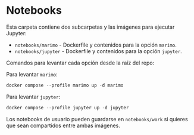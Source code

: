 # Notebooks


Esta carpeta contiene dos subcarpetas y las imágenes para ejecutar Jupyter:

- `notebooks/marimo` - Dockerfile y contenidos para la opción `marimo`.
- `notebooks/jupyter` - Dockerfile y contenidos para la opción `jupyter`.

Comandos para levantar cada opción desde la raíz del repo:

Para levantar `marimo`:

```powershell
docker compose --profile marimo up -d marimo
```

Para levantar `jupyter`:

```powershell
docker compose --profile jupyter up -d jupyter
```

Los notebooks de usuario pueden guardarse en `notebooks/work` si quieres que sean compartidos entre ambas imágenes.
